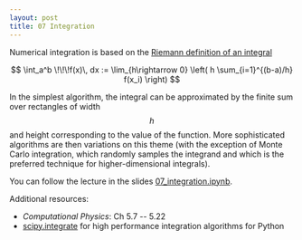 ```yaml
---
layout: post
title: 07 Integration
---
```


Numerical integration is based on the [Riemann definition of an integral](http://mathworld.wolfram.com/RiemannIntegral.html)

$$
\int_a^b \!\!\!f(x)\, dx :=
   \lim_{h\rightarrow 0} \left( h \sum_{i=1}^{(b-a)/h} f(x_i) \right)
$$

In the simplest algorithm, the integral can be approximated by the
finite sum over rectangles of width $$h$$ and height corresponding to
the value of the function. More sophisticated algorithms are then
variations on this theme (with the exception of Monte Carlo
integration, which randomly samples the integrand and which is the
preferred technique for higher-dimensional integrals).

You can follow the lecture in the slides
[07_integration.ipynb](http://nbviewer.jupyter.org/github/ASU-CompMethodsPhysics-PHY494/PHY494-resources/blob/master/07_integration/07_integration-part-1.ipynb).

Additional resources:

* _Computational Physics_: Ch 5.7 -- 5.22
* [scipy.integrate](http://docs.scipy.org/doc/scipy/reference/integrate.html)
  for high performance integration algorithms for Python

